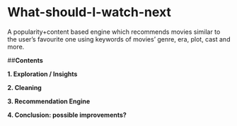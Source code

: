 # What-should-I-watch-next
A popularity+content based engine which recommends movies similar to the user’s favourite one using keywords of  movies’ genre, era, plot, cast and more.

##**Contents**

**1. Exploration / Insights**

**2. Cleaning**

**3. Recommendation Engine**

**4. Conclusion: possible improvements?**
